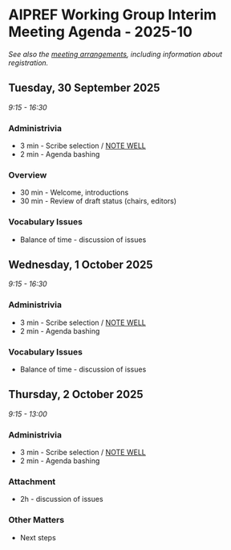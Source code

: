 # AIPREF Working Group Interim Meeting Agenda - 2025-10

_See also the [meeting arrangements](arrangements.md), including information about registration._

## Tuesday, 30 September 2025

_9:15 - 16:30_

### Administrivia

*  3 min - Scribe selection / [NOTE WELL](https://www.ietf.org/about/note-well/)
*  2 min - Agenda bashing

### Overview

* 30 min - Welcome, introductions
* 30 min - Review of draft status (chairs, editors)

### Vocabulary Issues

* Balance of time - discussion of issues

## Wednesday, 1 October 2025

_9:15 - 16:30_

### Administrivia

*  3 min - Scribe selection / [NOTE WELL](https://www.ietf.org/about/note-well/)
*  2 min - Agenda bashing

### Vocabulary Issues

* Balance of time - discussion of issues

## Thursday, 2 October 2025

_9:15 - 13:00_

### Administrivia

*  3 min - Scribe selection / [NOTE WELL](https://www.ietf.org/about/note-well/)
*  2 min - Agenda bashing

### Attachment 

* 2h - discussion of issues

### Other Matters

* Next steps